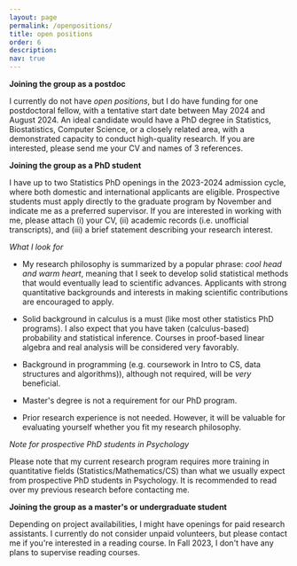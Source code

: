 ```yaml
---
layout: page
permalink: /openpositions/
title: open positions
order: 6
description: 
nav: true
---
```



**Joining the group as a postdoc**

I currently do not have *open positions*, but I do have funding for one postdoctoral fellow, with a tentative start date between May 2024 and August 2024. An ideal candidate would have a PhD degree in Statistics, Biostatistics, Computer Science, or a closely related area, with a demonstrated capacity to conduct high-quality research. If you are interested, please send me your CV and names of 3 references. 

​**Joining the group as a PhD student**

I have up to two Statistics PhD openings in the 2023-2024 admission cycle, where both domestic and international applicants are eligible. Prospective students must apply directly to the graduate program by November and indicate me as a preferred supervisor. If you are interested in working with me, please attach (i) your CV, (ii) academic records (i.e. unofficial transcripts), and (iii) a brief statement describing your research interest. 

*What I look for*

- My research philosophy is summarized by a popular phrase: *cool head and warm heart*, meaning that I seek to develop solid statistical methods that would eventually lead to scientific advances. Applicants with strong quantitative backgrounds and interests in making scientific contributions are encouraged to apply. 

- Solid background in calculus is a must (like most other statistics PhD programs). I also expect that you have taken (calculus-based) probability and statistical inference. Courses in proof-based linear algebra and real analysis will be considered very favorably.

- Background in programming (e.g. coursework in Intro to CS, data structures and algorithms)), although not required, will be *very* beneficial.

- Master's degree is not a requirement for our PhD program.

- Prior research experience is not needed. However, it will be valuable for evaluating yourself whether you fit my research philosophy.

*Note for prospective PhD students in Psychology*

Please note that my current research program requires more training in quantitative fields (Statistics/Mathematics/CS) than what we usually expect from prospective PhD students in Psychology. It is recommended to read over my previous research before contacting me.

​**Joining the group as a master's or undergraduate student**

Depending on project availabilities, I might have openings for paid research assistants. I currently do not consider unpaid volunteers, but please contact me if you're interested in a reading course. In Fall 2023, I don't have any plans to supervise reading courses.

